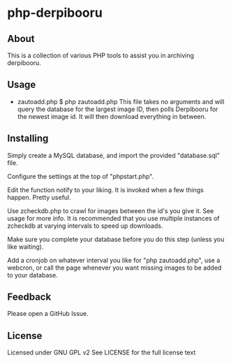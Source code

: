 php-derpibooru
==============

About
-----

This is a collection of various PHP tools to assist you in archiving derpibooru.

Usage
--------
- zautoadd.php
    $ php zautoadd.php
    This file takes no arguments and will query the database for the largest image ID, then polls Derpibooru for the newest image id. It will then download everything in between.
    
    


Installing
----------

Simply create a MySQL database, and import the provided "database.sql" file. 

Configure the settings at the top of "phpstart.php".

Edit the function notify to your liking. It is invoked when a few things happen. Pretty useful. 

Use zcheckdb.php to crawl for images between the id's you give it. See usage for more info. It is recommended that you use multiple instances of zcheckdb at varying intervals to speed up downloads.

Make sure you complete your database before you do this step (unless you like waiting).

Add a cronjob on whatever interval you like for "php zautoadd.php", use a webcron, or call the page whenever you want missing images to be added to your database.

Feedback
--------

Please open a GitHub Issue.

License
-------

Licensed under GNU GPL v2
See LICENSE for the full license text
